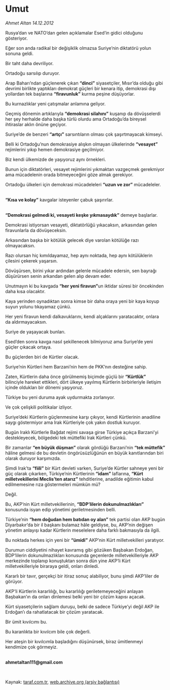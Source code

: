 # Umut

*Ahmet Altan 14.12.2012*

<div class="yazi"><p>Rusya’dan ve NATO’dan gelen açıklamalar Esed’in gidici olduğunu gösteriyor.</p>
<p>Eğer son anda radikal bir değişiklik olmazsa Suriye’nin diktatörü yolun sonuna geldi.</p>
<p>Bir taht daha devriliyor.</p>
<p>Ortadoğu sarsılıp duruyor.</p>
<p>Arap Baharı’ndan güçlenerek çıkan <b>“dinci”</b> siyasetçiler, Mısır’da olduğu gibi devrimi birlikte yaptıkları demokrat güçleri bir kenara itip, demokrasi dışı yollardan tek başlarına <b>“firavunluk”</b> kurma peşine düşüyorlar.</p>
<p>Bu kurnazlıklar yeni çatışmalar anlamına geliyor.</p>
<p>Geçmiş dönemin artıklarıyla <b>“demokrasi silahını”</b> kuşanıp da dövüşselerdi her şey herhalde daha başka türlü olurdu ama Ortadoğu’da bireysel ihtiraslar aklın önüne geçiyor.</p>
<p>Suriye’de de benzeri <b>“artçı”</b> sarsıntıların olması çok şaşırtmayacak kimseyi.</p>
<p>Belli ki Ortadoğu’nun demokrasiye alışkın olmayan ülkelerinde <b>“vesayet”</b> rejimlerini yıkıp hemen demokrasiye geçilmiyor.</p>
<p>Biz kendi ülkemizde de yaşıyoruz aynı örnekleri.</p>
<p>Bunun için diktatörleri, vesayet rejimlerini yıkmaktan vazgeçmek gerekmiyor ama mücadelenin orada bitmeyeceğini göze almak gerekiyor.</p>
<p>Ortadoğu ülkeleri için demokrasi mücadeleleri <b>“uzun ve zor”</b> mücadeleler.</p>
<p><b><br/>“Kısa ve kolay”</b> kavgalar isteyenler çabuk şaşırırlar.</p>
<p><b><br/>“Demokrasi gelmedi ki, vesayeti keşke yıkmasaydık”</b> demeye başlarlar.</p>
<p>Demokrasi istiyorsan vesayeti, diktatörlüğü yıkacaksın, arkasından gelen firavunlarla da dövüşeceksin.</p>
<p>Arkasından başka bir kötülük gelecek diye varolan kötülüğe razı olmayacaksın.</p>
<p>Razı olursan hiç kımıldayamaz, hep aynı noktada, hep aynı kötülüklerin çilesini çekerek yaşarsın.</p>
<p>Dövüşürsen, birini yıkar ardından gelenle mücadele edersin, sen bayrağı düşürürsen senin arkandan gelen alıp devam eder.</p>
<p>Unutmayın ki bu kavgada <b>“her yeni firavun”</b>un iktidar süresi bir öncekinden daha kısa olacaktır.</p>
<p>Kaya yerinden oynadıktan sonra kimse bir daha oraya yeni bir kaya koyup suyun yolunu tıkayamaz çünkü.</p>
<p>Her yeni firavun kendi dalkavuklarını, kendi alçaklarını yaratacaktır, onlara da aldırmayacaksın.</p>
<p>Suriye de yaşayacak bunları.</p>
<p>Esed’den sonra kavga nasıl şekillenecek bilmiyoruz ama Suriye’de yeni güçler çıkacak ortaya.</p>
<p>Bu güçlerden biri de Kürtler olacak.</p>
<p>Suriye’nin Kürtleri hem Barzani’nin hem de PKK’nın desteğine sahip.</p>
<p>Zaten, Kürtlerin daha önce görülmemiş biçimde güçlü bir <b>“Kürtlük”</b> bilinciyle hareket ettikleri, dört ülkeye yayılmış Kürtlerin birbirleriyle iletişim içinde oldukları bir dönemi yaşıyoruz.</p>
<p>Türkiye bu yeni duruma ayak uydurmakta zorlanıyor.</p>
<p>Ve çok çelişkili politikalar izliyor.</p>
<p>Suriye’deki Kürtlerin güçlenmesine karşı çıkıyor, kendi Kürtlerinin anadiline saygı göstermiyor ama Irak Kürtleriyle çok yakın dostluk kuruyor.</p>
<p>Bugün Iraklı Kürtlerle Bağdat rejimi savaşa girse Türkiye açıkça Barzani’yi destekleyecek, bölgedeki tek müttefiki Irak Kürtleri çünkü.</p>
<p>Bir zamanlar <b>“en büyük düşman”</b> olarak gördüğü Barzani’nin <b>“tek müttefik”</b> hâline gelmesi de bu devletin öngörüsüzlüğünün en büyük kanıtlarından biri olarak duruyor karşımızda.</p>
<p>Şimdi Irak’ta <b>“fiili”</b> bir Kürt devleti varken, Suriye’de Kürtler sahneye yeni bir güç olarak çıkarken, Türkiye’nin Kürtlerinin <b>“idam”</b> laflarına, <b>“Kürt milletvekillerini Meclis’ten atarız”</b> tehditlerine, anadilde eğitimin kabul edilmemesine rıza göstermeleri mümkün mü?</p>
<p>Değil.</p>
<p>Bu, AKP’nin Kürt milletvekillerinin, <b>“BDP’lilerin dokunulmazlıkları”</b> konusunda isyan edip yönetimi geriletmesinden belli.</p>
<p>Türkiye’nin <b>“hem doğudan hem batıdan oy alan”</b> tek partisi olan AKP bugün Diyarbakır’da bir il başkanı bulamaz hâle geldiyse, bu, AKP’nin değişen yönetim anlayışı kadar Kürtlerin meselelere daha farklı bakmasıyla da ilgili.</p>
<p>Bu noktada herkes için yeni bir <b>“ümidi”</b> AKP’nin Kürt milletvekilleri yaratıyor.</p>
<p>Durumun ciddiyetini nihayet kavramış gibi gözüken Başbakan Erdoğan, BDP’lilerin dokunulmazlıkları konusunda geçenlerde milletvekilleriyle AKP merkezinde toplanıp konuştuktan sonra dün yine AKP’li Kürt milletvekilleriyle biraraya geldi, onları dinledi. </p>
<p>Kararlı bir tavır, gerçekçi bir itiraz sonuç alabiliyor, bunu şimdi AKP’liler de görüyor.</p>
<p>AKP’li Kürtlerin kararlılığı, bu kararlılığı geriletemeyeceğini anlayan Başbakan’ın da onları dinlemesi belki yeni bir çözüm kapısı açacak.</p>
<p>Kürt siyasetçilerin sağlam duruşu, belki de sadece Türkiye’yi değil AKP ile Erdoğan’ı da rahatlatacak bir çözüm yaratacak.</p>
<p>Bir ümit kıvılcımı bu.</p>
<p>Bu karanlıkta bir kıvılcım bile çok değerli.</p>
<p>Her ateşin bir kıvılcımla başladığını düşünürsek, biraz ümitlenmeyi kendimize çok görmeyiz.  </p><b>
<p><br/>ahmetaltan111@gmail.com</p>
<p></p></b> 
</div>

Kaynak: [taraf.com.tr](http://www.taraf.com.tr/ahmet-altan/makale-umut-4.htm), [web.archive.org (arşiv bağlantısı)](http://web.archive.org/web/20131107151857/http://www.taraf.com.tr/ahmet-altan/makale-umut-4.htm)
